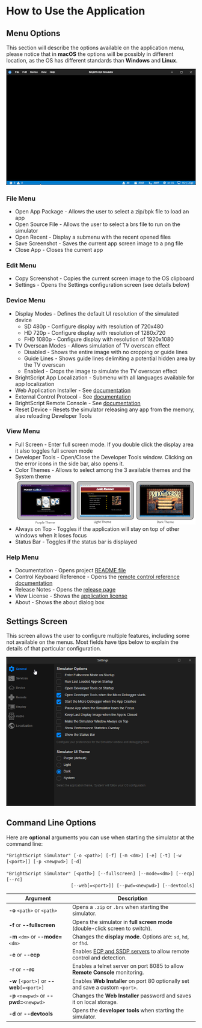 # How to Use the Application

## Menu Options

This section will describe the options available on the application menu, please notice that in **macOS** the options will be possibly in different location, as the OS has different standards than **Windows** and **Linux**.

<p align="center">
<img alt="Simulator Web and Desktop" src="images/app-menu.gif?raw=true"/>
</p>

### File Menu

- Open App Package - Allows the user to select a zip/bpk file to load an app
- Open Source File - Allows the user to select a brs file to run on the simulator
- Open Recent - Display a submenu with the recent opened files
- Save Screenshot - Saves the current app screen image to a png file
- Close App - Closes the current app

### Edit Menu

- Copy Screenshot - Copies the current screen image to the OS clipboard
- Settings - Opens the Settings configuration screen (see details below)

### Device Menu

- Display Modes - Defines the default UI resolution of the simulated device
  - SD 480p - Configure display with resolution of 720x480
  - HD 720p - Configure display with resolution of 1280x720
  - FHD 1080p - Configure display with resolution of 1920x1080
- TV Overscan Modes - Allows simulation of TV overscan effect
  - Disabled - Shows the entire image with no cropping or guide lines
  - Guide Lines - Shows guide lines delimiting a potential hidden area by the TV overscan
  - Enabled - Crops the image to simulate the TV overscan effect
- BrightScript App Localization - Submenu with all languages available for app localization
- Web Application Installer - See [documentation](remote-access.md#web-application-installer)
- External Control Protocol - See [documentation](remote-access.md#brightscript-remote-console)
- BrightScript Remote Console - See [documentation](remote-access.md#brightscript-remote-console)
- Reset Device - Resets the simulator releasing any app from the memory, also reloading Developer Tools

### View Menu

- Full Screen - Enter full screen mode. If you double click the display area it also toggles full screen mode
- Developer Tools - Open/Close the Developer Tools window. Clicking on the error icons in the side bar, also opens it.
- Color Themes - Allows to select among the 3 available themes and the System theme</br>
![Screen Themes](images/screeshot-themes.png)
- Always on Top - Toggles if the application will stay on top of other windows when it loses focus
- Status Bar - Toggles if the status bar is displayed

### Help Menu

- Documentation - Opens project [README file](../README.md)
- Control Keyboard Reference - Opens the [remote control reference documentation](control-reference.md)
- Release Notes - Opens the [release page](https://github.com/lvcabral/brs-desktop/releases)
- View License - Shows the [application license](../LICENSE)
- About - Shows the about dialog box

## Settings Screen

This screen allows the user to configure multiple features, including some not available on the menus. Most fields have tips below to explain the details of that particular configuration.

<p align="center">
<img alt="Simulator Web and Desktop" src="images/app-settings.gif?raw=true"/>
</p>

## Command Line Options

Here are **optional** arguments you can use when starting the simulator at the command line:

```shell
"BrightScript Simulator" [-o <path>] [-f] [-m <dm>] [-e] [-t] [-w [<port>]] [-p <newpwd>] [-d]

"BrightScript Simulator" [<path>] [--fullscreen] [--mode=<dm>] [--ecp] [--rc]
                        [--web[=<port>]] [--pwd=<newpwd>] [--devtools]
```

|Argument                                |Description                                                                   |
|----------------------------------------|------------------------------------------------------------------------------|
|**-o** `<path>` or `<path>`             | Opens  a `.zip` or `.brs` when starting the simulator.                       |
|**-f** or **--fullscreen**              | Opens the simulator in **full screen mode** (double-click screen to switch). |
|**-m** `<dm>` or **--mode=**`<dm>`      | Changes the **display mode**. Options are: `sd`, `hd`, or `fhd`.             |
|**-e** or **--ecp**                     | Enables [ECP and SSDP servers](https://developer.roku.com/en-ca/docs/developer-program/debugging/external-control-api.md) to allow remote control and detection.|
|**-r** or **--rc**                      | Enables a telnet server on port 8085 to allow **Remote Console** monitoring. |
|**-w** `[<port>]` or **--web**`[=<port>]`| Enables **Web Installer** on port 80 optionally set and save a custom `<port>`.|
|**-p** `<newpwd>` or **--pwd=**`<newpwd>`| Changes the **Web Installer** password and saves it on local storage.       |
|**-d** or **--devtools**                | Opens the **developer tools** when starting the simulator.                   |
